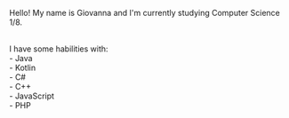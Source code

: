 Hello! My name is Giovanna and I'm currently studying Computer Science 1/8. 

<br/>I have some habilities with:<br/>
      - Java<br/>
      - Kotlin<br/>
      - C#<br/>
      - C++<br/>
      - JavaScript<br/>
      - PHP<br/>
      
     

 
